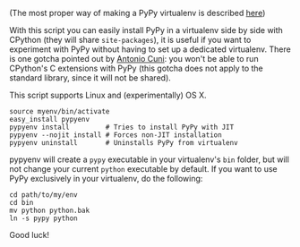 (The most proper way of making a PyPy virtualenv is described 
[here](http://morepypy.blogspot.com/2010/08/using-virtualenv-with-pypy.html))

With this script you can easily install PyPy in a virtualenv side by side 
with CPython (they will share `site-packages`), it is useful if you want to experiment 
with PyPy without having to set up a dedicated virtualenv. There is one gotcha 
pointed out by
[Antonio Cuni](http://morepypy.blogspot.com/2010/08/using-virtualenv-with-pypy.html?showComment=1281032216014#c8756700725521226531):
you won't be able to run CPython's C extensions with PyPy (this gotcha does not
apply to the standard library, since it will not be shared).

This script supports Linux and (experimentally) OS X.

    source myenv/bin/activate
    easy_install pypyenv
    pypyenv install         # Tries to install PyPy with JIT
    pypyenv --nojit install # Forces non-JIT installation
    pypyenv uninstall       # Uninstalls PyPy from virtualenv

pypyenv will create a `pypy` executable in your virtualenv's `bin` folder,
but will not change your current `python` executable by default. If you want
to use PyPy exclusively in your virtualenv, do the following:

    cd path/to/my/env
    cd bin
    mv python python.bak
    ln -s pypy python

Good luck!

